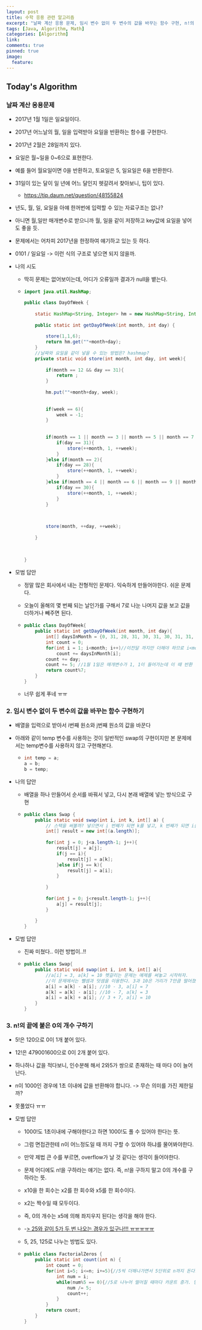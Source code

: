 ```yaml
---
layout: post
title: 수학 응용 관련 알고리즘
excerpt: "날짜 계산 응용 문제, 임시 변수 없이 두 변수의 값을 바꾸는 함수 구현, n!의 끝에 붙은 0의 개수 구하기"
tags: [Java, Algorithm, Math]
categories: [Algorithm]
link:
comments: true
pinned: true
image:
  feature:
---
```


## Today's Algorithm

### 날짜 계산 응용문제

- 2017년 1월 1일은 일요일이다.
- 2017년 어느날의 월, 일을 입력받아 요일을 반환하는 함수를 구현한다.
- 2017년 2월은 28일까지 있다.
- 요일은 월~일을 0~6으로 표현한다.
- 예를 들어 월요일이면 0을 반환하고, 토요일은 5, 일요일은 6을 반환한다.


- 31일이 있는 달이 일 년에 어느 달인지 헷갈려서 찾아보니, 팁이 있다.

  - https://tip.daum.net/question/48155824

- 년도, 월, 일, 요일을 아얘 한꺼번에 입력할 수 있는 자료구조는 없나?

- 아니면 월,일만 매개변수로 받으니까 월, 일을 같이 저장하고 key값에 요일을 넣어도 좋을 듯.

- 문제에서는 어차피 2017년을 한정하여 얘기하고 있는 듯 하다.

- 0101 / 일요일 -> 이런 식의 구조로 넣으면 되지 않을까.

- 나의 시도 

  - 딱히 문제는 없어보이는데, 어디가 오류일까 결과가 null을 뱉는다. 

  - ```java
    import java.util.HashMap;

    public class DayOfWeek {
        
        static HashMap<String, Integer> hm = new HashMap<String, Integer>();
        
        public static int getDayOfWeek(int month, int day) {
            
            store(1,1,6);
            return hm.get(""+month+day);
        }
        //날짜와 요일을 같이 넣을 수 있는 방법은? hashmap?
        private static void store(int month, int day, int week){
            
            if(month == 12 && day == 31){
                return ;
            }
            
            hm.put(""+month+day, week);        
            
            
            if(week == 6){
                week = -1;
            }
            
            
            if(month == 1 || month == 3 || month == 5 || month == 7 || month == 8 || month == 10){
                if(day == 31){
                    store(++month, 1, ++week);
                }               
            }else if(month == 2){
                if(day == 28){
                    store(++month, 1, ++week);
                }            
            }else if(month == 4 || month == 6 || month == 9 || month == 11){
                if(day == 30){
                    store(++month, 1, ++week);
                }            
            }
            
            

            store(month, ++day, ++week);
            
        }
        
        
        
    }
    ```

- 모범 답안

  - 정말 많은 회사에서 내는 전형적인 문제다. 익숙하게 만들어야한다. 쉬운 문제다.

  - 오늘이 올해의 몇 번째 되는 날인가를 구해서 7로 나눈 나머지 값을 보고 값을 더하거나 빼주면 된다.

  - ```java
    public class DayOfWeek{
        public static int getDayOfWeek(int month, int day){
            int[] daysInMonth = {0, 31, 28, 31, 30, 31, 30, 31, 31, 30, 31, 30, 31}; //각 월의 날짜 수가 몇일까지 있는가를 알아야하므로. 0월은 없지만 1부터 시작하면 헷갈릴 우려가 있으므로 0부터 시작하고 0을 쓰지 않도록 한다.
            int count = 0;
            for(int i = 1; i<month; i++)//이전달 까지만 더해야 하므로 i<month;
                count += daysInMonth[i];
            count += day;
            count += 5; //1월 1일은 매개변수가 1, 1이 들어가는데 이 때 반환 값은 우리가 원하는 일요일의 6이 아닌 1이다. 따라서 5를 더한다.
            return count%7;
        }
    }
    ```

  - 너무 쉽게 푸네 ㅠㅠ



### 2. 임시 변수 없이 두 변수의 값을 바꾸는 함수 구현하기

- 배열을 입력으로 받아서 i번째 원소와 j번째 원소의 값을 바꾼다

- 아래와 같이 temp 변수를 사용하는 것이 일반적인 swap의 구현이지만 본 문제에서는 temp변수를 사용하지 않고 구현해본다.

  - ```java
    int temp = a;
    a = b;
    b = temp;
    ```

- 나의 답안

  - 배열을 하나 만들어서 순서를 바꿔서 넣고, 다시 본래 배열에 넣는 방식으로 구현

  - ```java
    public class Swap {
        public static void swap(int i, int k, int[] a) {
            // 스택을 써볼까? 넣으면서 i 번째가 되면 k를 넣고, k 번째가 되면 i를 넣고. 그런데 그러면 굳이 스택을 쓸 필요가 없을듯?
            int[] result = new int[(a.length)];
            
            for(int j = 0; j<a.length-1; j++){
                result[j] = a[j];
                if(j == i){
                    result[j] = a[k];    
                }else if(j == k){
                    result[j] = a[i];
                }
                
            }
            
            for(int j = 0; j<result.length-1; j++){
                a[j] = result[j];
            }
            
        }
    }
    ```

- 모범 답안

  - 진짜 미쳤다.. 이런 방법이..!!

  - ```java
    public class Swap{
        public static void swap(int i, int k, int[] a){
            //a[i] = 3, a[k] = 10 헷갈리는 문제는 예제를 써놓고 시작하자.
            //이 문제에서는 뺄셈과 덧셈을 이용한다. 3과 10은 거리가 7만큼 떨어졌으므로 그 차이만큼만 저장해놓고 다른 값을 재 생성하는 것.
            a[i] = a[k] - a[i]; //10 - 3, a[i] = 7
            a[k] = a[k] - a[i]; //10 - 7, a[k] = 3
            a[i] = a[k] + a[i]; // 3 + 7, a[i] = 10
        }
    }
    ```



### 3. n!의 끝에 붙은 0의 개수 구하기

- 5!은 120으로 0이 1개 붙어 있다.

- 12!은 479001600으로 0이 2개 붙어 있다.

- 하나하나 값을 적다보니, 인수분해 해서 2와5가 쌍으로 존재하는 때 마다 0이 늘어난다.

- n이 1000인 경우에 1초 이내에 값을 반환해야 합니다. -> 무슨 의미를 가진 제한일까?

- 못풀었다 ㅠㅠ

- 모범 답안

  - 1000!도 1초이내에 구해야한다고 하면 1000!도 풀 수 있어야 한다는 뜻.

  - 그럼 면접관한테 n이 어느정도일 때 까지 구할 수 있어야 하냐를 물어봐야한다.

  - 만약 제법 큰 수를 부르면, overflow가 날 것 같다는 생각이 들어야한다.

  - 문제 어디에도 n!을 구하라는 얘기는 없다. 즉, n!을 구하지 말고 0의 개수를 구하라는 뜻.

  - x10을 한 회수는 x2를 한 회수와 x5를 한 회수이다. 

  - x2는 짝수일 때 모두이다.

  - 즉, 0의 개수는 x5에 의해 좌지우지 된다는 생각을 해야 한다.

  - -<u>> 25와 같이 5가 두 번 나오는 경우가 있구나!!! ㅠㅠㅠㅠㅠ</u>

  - 5, 25, 125로 나누는 방법도 있다.

  - ```java
    public class FactorialZeros {
        public static int count(int n) {
            int count = 0;
            for(int i=5; i<=n; i+=5){//5씩 더해나가면서 5단위로 n까지 돈다. 
                int num = i;
                while(num%5 == 0){//5로 나누어 떨어질 때마다 카운트 증가. 만약 125라면 while문이 3번 돈다. num을 /= 연산자를 통해 5로 나누고 다시 할당하므로.
                    num /= 5;
                    count++;
                }
            }
            return count;
        }
    }
    ```

